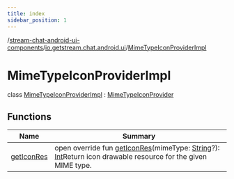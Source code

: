 ```yaml
---
title: index
sidebar_position: 1
---
```

/[stream-chat-android-ui-components](../../index.md)/[io.getstream.chat.android.ui](../index.md)/[MimeTypeIconProviderImpl](index.md)  
  
  
  
# MimeTypeIconProviderImpl  
class [MimeTypeIconProviderImpl](index.md) : [MimeTypeIconProvider](../MimeTypeIconProvider/index.md)  
  
## Functions  
  
|  Name |  Summary | 
|---|---|
| <a name="io.getstream.chat.android.ui/MimeTypeIconProviderImpl/getIconRes/#kotlin.String?/PointingToDeclaration/"></a>[getIconRes](getIconRes.md)| <a name="io.getstream.chat.android.ui/MimeTypeIconProviderImpl/getIconRes/#kotlin.String?/PointingToDeclaration/"></a>open override fun [getIconRes](getIconRes.md)(mimeType: [String](https://kotlinlang.org/api/latest/jvm/stdlib/kotlin/-string/index.html)?): [Int](https://kotlinlang.org/api/latest/jvm/stdlib/kotlin/-int/index.html)Return icon drawable resource for the given MIME type.|

